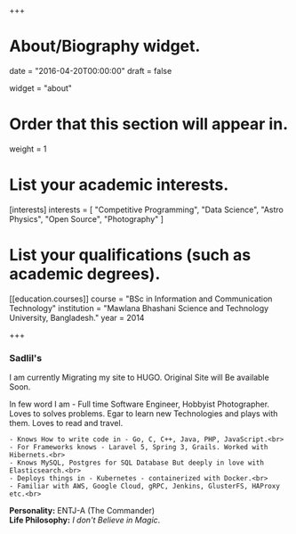 +++
# About/Biography widget.

date = "2016-04-20T00:00:00"
draft = false

widget = "about"

# Order that this section will appear in.
weight = 1

# List your academic interests.
[interests]
  interests = [
    "Competitive Programming",
    "Data Science",
    "Astro Physics",
    "Open Source",
    "Photography"
  ]

# List your qualifications (such as academic degrees).
[[education.courses]]
  course = "BSc in Information and Communication Technology"
  institution = "Mawlana Bhashani Science and Technology University, Bangladesh."
  year = 2014
 
+++


### Sadlil's

I am currently Migrating my site to HUGO. Original Site will Be available Soon.
 
In few word I am - 
 Full time Software Engineer, Hobbyist Photographer. Loves to solves problems. Egar to learn new Technologies and plays with them. Loves to read and travel. 
 
```
- Knows How to write code in - Go, C, C++, Java, PHP, JavaScript.<br>
- For Frameworks knows - Laravel 5, Spring 3, Grails. Worked with Hibernets.<br>
- Knows MySQL, Postgres for SQL Database But deeply in love with Elasticsearch.<br>
- Deploys things in - Kubernetes - containerized with Docker.<br>
- Familiar with AWS, Google Cloud, gRPC, Jenkins, GlusterFS, HAProxy etc.<br>
```

**Personality:** ENTJ-A (The Commander)<br>
**Life Philosophy:** *I don't Believe in Magic*.